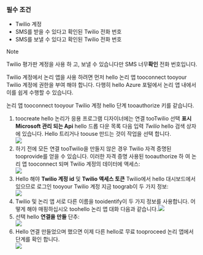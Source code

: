 ### <a name="prerequisites"></a>필수 조건
* Twilio 계정
* SMS를 받을 수 있다고 확인된 Twilio 전화 번호
* SMS를 보낼 수 있다고 확인된 Twilio 전화 번호

> [!NOTE]
> Twilio 평가판 계정을 사용 하 고, 보낼 수 있습니다만 SMS 너무**확인** 전화 번호입니다.  
> 
> 

Twilio 계정에서 논리 앱을 사용 하려면 먼저 hello 논리 앱 tooconnect tooyour Twilio 계정에 권한을 부여 해야 합니다. 다행히 hello Azure 포털에서 논리 앱 내에서이를 쉽게 수행할 수 있습니다. 

논리 앱 tooconnect tooyour Twilio 계정 hello 단계 tooauthorize 키를 같습니다.

1. toocreate hello 논리가 응용 프로그램 디자이너에는 연결 tooTwilio 선택 **표시 Microsoft 관리 되는 Api** hello 드롭 다운 목록 다음 입력 *Twilio* hello 검색 상자에 있습니다. Hello 트리거나 toouse 만드는 것이 작업을 선택 합니다.  
   ![](./media/connectors-create-api-twilio/twilio-0.png)
2. 하기 전에 모든 연결 tooTwilio을 만들지 않은 경우 Twilio 자격 증명된 tooprovide를 얻을 수 있습니다. 이러한 자격 증명 사용된 tooauthorize 하 여 논리 앱 tooconnect 되며 Twilio 계정의 데이터에 액세스:  
   ![](./media/connectors-create-api-twilio/twilio-1.png)  
3. Hello 해야 **Twilio 계정 id** 및 **Twilio 액세스 토큰** Twilio에서 hello 대시보드에서 있으므로 로그인 tooyour Twilio 계정 지금 toograb이 두 가지 정보:  
   ![](./media/connectors-create-api-twilio/twilio-2.png)  
4. Twilio 및 논리 앱 서로 다른 이름을 tooidentify이 두 가지 정보를 사용합니다. 어떻게 해야 매핑하십시오 toohello 논리 앱 대화 다음과 같습니다.![](./media/connectors-create-api-twilio/twilio-3.png)  
5. 선택 hello **연결을 만들** 단추:  
   ![](./media/connectors-create-api-twilio/twilio-4.png)
6. Hello 연결 만들었으며 했으면 이제 다른 hello로 무료 tooproceed 논리 앱에서 단계를 확인 합니다.  
   ![](./media/connectors-create-api-twilio/twilio-5.png)


